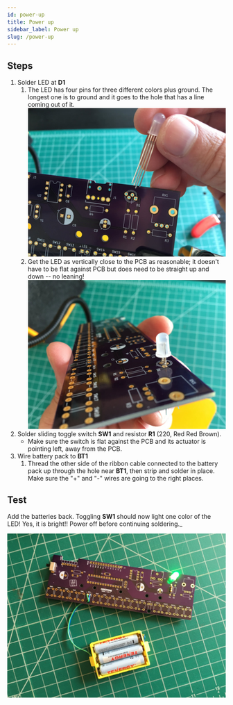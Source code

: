 ```yaml
---
id: power-up
title: Power up
sidebar_label: Power up
slug: /power-up
---
```


## Steps

1. Solder LED at **D1**
   1. The LED has four pins for three different colors plus ground. The longest one is to ground and it goes to the hole that has a line coming out of it.
      ![020101@0.5x.jpg](../../images/pcb_assembly/020101@0.5x.jpg)
   2. Get the LED as vertically close to the PCB as reasonable; it doesn't have to be flat against PCB but does need to be straight up and down -- no leaning!
      ![020102@0.5x.jpg](../../images/pcb_assembly/020102@0.5x.jpg)
2. Solder sliding toggle switch **SW1** and resistor **R1** (220, Red Red Brown).
   - Make sure the switch is flat against the PCB and its actuator is pointing left, away from the PCB.
3. Wire battery pack to **BT1**
   1. Thread the other side of the ribbon cable connected to the battery pack up through the hole near **BT1**, then strip and solder in place. Make sure the "+" and "-" wires are going to the right places.

## Test

Add the batteries back. Toggling **SW1** should now light one color of the LED! Yes, it is bright!! Power off before continuing soldering.\_

![020400@0.5x.jpg](../../images/pcb_assembly/020400@0.5x.jpg)
